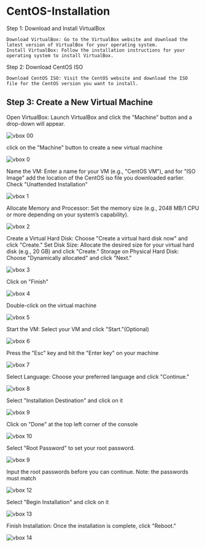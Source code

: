# CentOS-Installation
Step 1: Download and Install VirtualBox

    Download VirtualBox: Go to the VirtualBox website and download the latest version of VirtualBox for your operating system.
    Install VirtualBox: Follow the installation instructions for your operating system to install VirtualBox.

Step 2: Download CentOS ISO

    Download CentOS ISO: Visit the CentOS website and download the ISO file for the CentOS version you want to install.
## Step 3: Create a New Virtual Machine

Open VirtualBox: Launch VirtualBox and click the "Machine" button and a drop-down will appear.
      
![vbox 00](https://github.com/user-attachments/assets/26490bfd-4a04-42ac-90c6-bb26b1220f3b)

click on the "Machine" button to create a new virtual machine

![vbox 0](https://github.com/user-attachments/assets/5651d756-1bea-4014-8951-e62146ce4ebe)


Name the VM: Enter a name for your VM (e.g., "CentOS VM"), and for "ISO Image" add the location of the CentOS iso file you downloaded earlier.
Check "Unattended Installation"

![vbox 1](https://github.com/user-attachments/assets/9bf31497-5961-4872-9942-9a31f3d783f7)


Allocate Memory and Processor: Set the memory size (e.g., 2048 MB/1 CPU or more depending on your system’s capability).

![vbox 2](https://github.com/user-attachments/assets/c3d291a1-651e-48bd-a08f-9ceae80d5c34)


Create a Virtual Hard Disk: Choose "Create a virtual hard disk now" and click "Create."
Set Disk Size: Allocate the desired size for your virtual hard disk (e.g., 20 GB) and click "Create."
Storage on Physical Hard Disk: Choose "Dynamically allocated" and click "Next."

![vbox 3](https://github.com/user-attachments/assets/4e6d4094-8b85-4dd3-be34-189854977b43)


Click on "Finish"

![vbox 4](https://github.com/user-attachments/assets/8cd16d3a-ed52-40ab-9963-24c750dd43f2)

Double-click on the virtual machine

![vbox 5](https://github.com/user-attachments/assets/84dfa596-120f-4399-bbce-8e956c6297fe)


Start the VM: Select your VM and click "Start."(Optional)

![vbox 6](https://github.com/user-attachments/assets/37e9c2a9-5b5e-4e2c-a0eb-30d87584079c)


Press the "Esc" key and hit the "Enter key" on your machine

![vbox 7](https://github.com/user-attachments/assets/d51be572-1b40-4c6e-abca-3c42fd0dd807)

Select Language: Choose your preferred language and click "Continue."

![vbox 8](https://github.com/user-attachments/assets/8581da0b-0789-49a7-ad40-4f5dffaf0a27)

Select "Installation Destination" and click on it

![vbox 9](https://github.com/user-attachments/assets/65926685-6fe8-4321-8516-050b95080a55)

Click on "Done" at the top left corner of the console

![vbox 10](https://github.com/user-attachments/assets/db3b3575-62fb-4add-a999-228550a0a8f0)

Select "Root Password" to set your root password. 

![vbox 9](https://github.com/user-attachments/assets/65926685-6fe8-4321-8516-050b95080a55)

Input the root passwords before you can continue. Note: the passwords must match

![vbox 12](https://github.com/user-attachments/assets/7bd4802f-d7b0-4794-a37f-6c6238bb17e0)

Select "Begin Installation" and click on it

![vbox 13](https://github.com/user-attachments/assets/7ad1225d-6032-4176-804a-11e2bfb372da)

Finish Installation: Once the installation is complete, click "Reboot."

![vbox 14](https://github.com/user-attachments/assets/26cfe044-0269-4af8-8e49-58d2dc7df602)




























